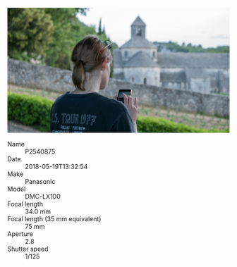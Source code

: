 [![P2540875](/photos/hd/P2540875.jpg)](/photos/full/P2540875.jpg?raw=true)

<dl>
  <dt>Name</dt>
  <dd>P2540875</dd>
  <dt>Date</dt>
  <dd>2018-05-19T13:32:54</dd>
  <dt>Make</dt>
  <dd>Panasonic</dd>
  <dt>Model</dt>
  <dd>DMC-LX100</dd>
  <dt>Focal length</dt>
  <dd>34.0 mm</dd>
  <dt>Focal length (35 mm equivalent)</dt>
  <dd>75 mm</dd>
  <dt>Aperture</dt>
  <dd>2.8</dd>
  <dt>Shutter speed</dt>
  <dd>1/125</dd>
</dl>
